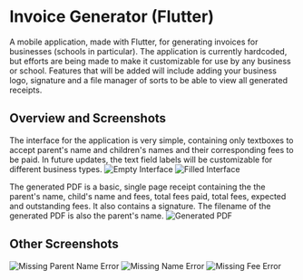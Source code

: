# Invoice Generator (Flutter)

A mobile application, made with Flutter, for generating invoices for
businesses (schools in particular). The application is currently
hardcoded, but efforts are being made to make it customizable for use
by any business or school. Features that will be added will include
adding your business logo, signature and a file manager of sorts to
be able to view all generated receipts.

## Overview and Screenshots

The interface for the application is very simple, containing only
textboxes to accept parent's name and children's names and their
corresponding fees to be paid. In future updates, the text field
labels will be customizable for different business types.
![Empty Interface](./screenshots/empty_interface.jpg)
![Filled Interface](./screenshots/filled_interface_no_errors.jpg)

The generated PDF is a basic, single page receipt containing the
the parent's name, child's name and fees, total fees paid, total
fees, expected and outstanding fees. It also contains a signature.
The filename of the generated PDF is also the parent's name.
![Generated PDF](./screenshots/generated_PDF.jpg)

## Other Screenshots

![Missing Parent Name Error](./screenshots/filled_interface_missing_parent_name.jpg)
![Missing Name Error](./screenshots/filled_interface_missing_name.jpg)
![Missing Fee Error](./screenshots/filled_interface_missing_fee.jpg)